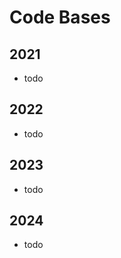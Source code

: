 # Code Bases <br>

## 2021 <br>
- todo

## 2022 <br>
- todo

## 2023 <br>
- todo

## 2024 <br>
- todo
